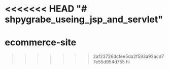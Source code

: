 <<<<<<< HEAD
"# shpygrabe_useing_jsp_and_servlet" 
=======
# ecommerce-site
>>>>>>> 2af23726dcfee5da2f593a92acd77e55d954d755
hi